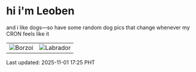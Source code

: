# hi i'm Leoben

and i like dogs—so have some random dog pics that change whenever my CRON feels like it

|  |  |
|--------|----------|
| ![Borzoi](https://random-dog-vercel.vercel.app/api/random-borzoi?v=1761989121) | ![Labrador](https://random-dog-vercel.vercel.app/api/random-labrador?v=1761989121) |

Last updated: 2025-11-01 17:25 PHT
